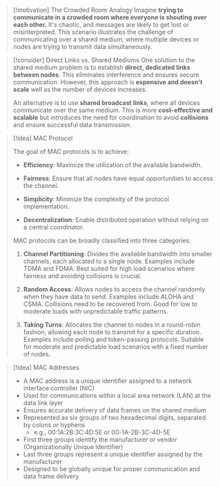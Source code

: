 > [!motivation] The Crowded Room Analogy
> Imagine **trying to communicate in a crowded room where everyone is shouting over each other.** It's chaotic, and messages are likely to get lost or misinterpreted. This scenario illustrates the challenge of communicating over a shared medium, where multiple devices or nodes are trying to transmit data simultaneously.

> [!consider] Direct Links vs. Shared Mediums
> One solution to the shared medium problem is to establish **direct, dedicated links between nodes**. This eliminates interference and ensures secure communication. However, this approach is **expensive and doesn't scale** well as the number of devices increases.
> 
> An alternative is to use **shared broadcast links**, where all devices communicate over the same medium. This is more **cost-effective and scalable** but introduces the need for coordination to avoid **collisions** and ensure successful data transmission.

> [!idea] MAC Protocol  
>
> The goal of MAC protocols is to achieve:
>
> - **Efficiency**: Maximize the utilization of the available bandwidth.
>   
> - **Fairness**: Ensure that all nodes have equal opportunities to access the channel.
>
> - **Simplicity**: Minimize the complexity of the protocol implementation. 
>
> - **Decentralization**: Enable distributed operation without relying on a central coordinator.
>
> MAC protocols can be broadly classified into three categories:
>
> 1. **Channel Partitioning**: Divides the available bandwidth into smaller channels, each allocated to a single node. Examples include TDMA and FDMA. Best suited for high load scenarios where fairness and avoiding collisions is crucial.
>
> 2. **Random Access**: Allows nodes to access the channel randomly when they have data to send. Examples include ALOHA and CSMA. Collisions need to be recovered from. Good for low to moderate loads with unpredictable traffic patterns.  
>
> 3. **Taking Turns**: Allocates the channel to nodes in a round-robin fashion, allowing each node to transmit for a specific duration. Examples include polling and token-passing protocols. Suitable for moderate and predictable load scenarios with a fixed number of nodes.

> [!idea] MAC Addresses
>
> - A MAC address is a unique identifier assigned to a network interface controller (NIC)
> - Used for communications within a local area network (LAN) at the data link layer
> - Ensures accurate delivery of data frames on the shared medium
> - Represented as six groups of two hexadecimal digits, separated by colons or hyphens
>   - e.g., 00:1A:2B:3C:4D:5E or 00-1A-2B-3C-4D-5E
> - First three groups identify the manufacturer or vendor (Organizationally Unique Identifier)
> - Last three groups represent a unique identifier assigned by the manufacturer
> - Designed to be globally unique for proper communication and data frame delivery









